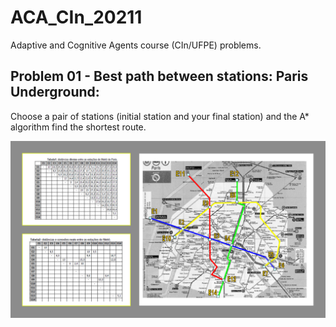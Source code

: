 # ACA_CIn_20211
Adaptive and Cognitive Agents course (CIn/UFPE) problems.

## Problem 01 - Best path between stations: Paris Underground:
Choose a pair of stations (initial station and your final station) and the A* algorithm find the shortest route.

![](./Problem_01/Suporte/ACA_Tarefa_01_img.png)


